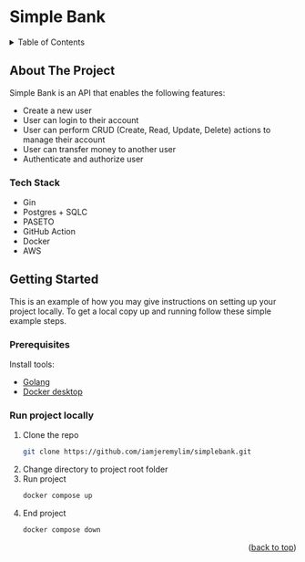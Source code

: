 # Simple Bank
<!-- TABLE OF CONTENTS -->
<details>
  <summary>Table of Contents</summary>
  <ol>
    <li>
      <a href="#about-the-project">About The Project</a>
      <ul>
        <li><a href="#tech-stack">Tech Stack</a></li>
      </ul>
    </li>
    <li>
      <a href="#getting-started">Getting Started</a>
      <ul>
        <li><a href="#prerequisites">Prerequisites</a></li>
        <li><a href="#run-project-locally">Run project locally</a></li>
      </ul>
    </li>
  </ol>
</details>



<!-- ABOUT THE PROJECT -->
## About The Project

Simple Bank is an API that enables the following features:

* Create a new user
* User can login to their account 
* User can perform CRUD (Create, Read, Update, Delete) actions to manage their account
* User can transfer money to another user
* Authenticate and authorize user



### Tech Stack

* Gin 
* Postgres + SQLC 
* PASETO 
* GitHub Action 
* Docker 
* AWS 



<!-- GETTING STARTED -->
## Getting Started

This is an example of how you may give instructions on setting up your project locally.
To get a local copy up and running follow these simple example steps.

### Prerequisites

Install tools:
* <a href="https://go.dev/">Golang</a>
* <a href="https://www.docker.com/products/docker-desktop/">Docker desktop</a>
  

### Run project locally

1. Clone the repo
   ```sh
   git clone https://github.com/iamjeremylim/simplebank.git
   ```
2. Change directory to project root folder
3. Run project 
   ```sh
   docker compose up
   ```   
4. End project 
   ```sh
   docker compose down
   ```

<p align="right">(<a href="#simple-bank">back to top</a>)</p>
